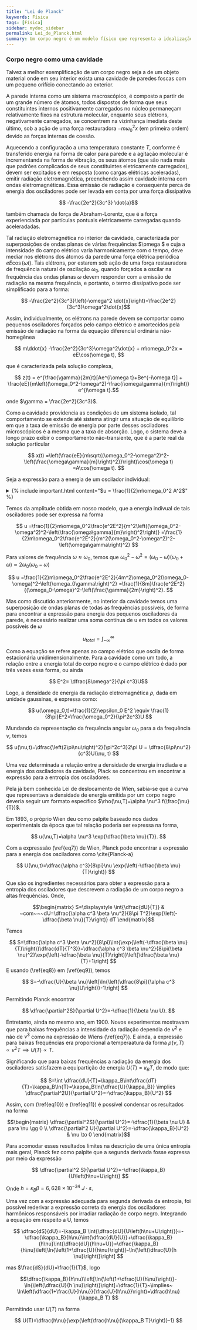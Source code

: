 ```yaml
---
title: "Lei de Planck"
keywords: Física
tags: [Física]
sidebar: mydoc_sidebar
permalink: Lei_de_Planck.html
summary: Um corpo negro é um modelo físico que representa a idealização de um objeto que absorve e reemite radiação eletromagnética de forma perfeita.
---
```

### Corpo negro como uma cavidade

Talvez a melhor exemplificação de um corpo negro seja a de um objeto material onde em seu interior exista uma cavidade de paredes foscas com um pequeno orifício conectando ao exterior.

A parede interna como um sistema macroscópico, é composto a partir de um grande número de átomos, todos dispostos de forma que seus constituintes internos positivamente carregados no núcleo permaneçam relativamente fixos na estrutura molecular, enquanto seus elétrons, negativamente carregados, se concentrem na vizinhança imediata deste último, sob a ação de uma força restauradora $-m\omega_0^2 x$ (em primeira ordem) devido as forças internas de coesão.

Aquecendo a configuração a uma temperatura constante $T$, conforme é transferido energia na forma de calor para parede e a agitação molecular é incrementanda na forma de vibração, os seus átomos (que são nada mais que padrões complicados de seus constituintes eletricamente carregados), devem ser excitados e em resposta (como cargas elétricas aceleradas), emitir radiação eletromagnética, preenchendo assim cavidade interna com ondas eletromagnéticas.
Essa emissão de radiação e consequente perca de energia dos osciladores pode ser levada em conta por uma força dissipativa

$$ -\frac{2e^2}{3c^3} \dot{a}$$

também chamada de força de Abraham-Lorentz, que é a força experienciada por partículas pontuais eletricamente carregadas quando aceleradadas. 

Tal radiação eletromagnética no interior da cavidade, caracterizada por superposições de ondas planas de várias frequências $\omega $ e cuja a intensidade do campo elétrico varia harmonicamente com o tempo, deve mediar nos elétrons dos átomos da parede uma força elétrica periódica $eE\cos(\omega t)$. Tais elétrons, por estarem sob ação de uma força restauradora de frequência natural de oscilação $\omega_0$, quando forçados a oscilar na frequência das ondas planas $\omega$ devem responder com a emissão de radiação na mesma frequência, e portanto, o termo dissipativo pode ser simplificado para a forma:

$$ -\frac{2e^2}{3c^3}\left(-\omega^2 \dot{x}\right)=\frac{2e^2}{3c^3}\omega^2\dot{x}$$

Assim, individualmente, os elétrons na parede devem se comportar como pequenos osciladores forçados pelo campo elétrico e amortecidos pela emissão de radiação na forma da equação diferencial ordinária não-homegênea 

$$ m\ddot{x} -\frac{2e^2}{3c^3}\omega^2\dot{x} + m\omega_0^2x = eE\cos(\omega t), $$

que é caracterizada pela solução complexa,

$$ z(t) = e^{\frac{\gamma}{2m}t}[Ae^{i\omega t}+Be^{-i\omega t}] + \frac{eE}{m\left((\omega_0^2-\omega^2)-\frac{i\omega\gamma}{m}\right)} e^{i\omega t}.$$

onde $\gamma = \frac{2e^2}{3c^3}$.

Como a cavidade providencia as condições de um sistema isolado, tal comportamento se extende até sistema atingir uma situação de equilíbrio em que a taxa de emissão de energia por parte desses osciladores microscópicos é a mesma que a taxa de absorção. Logo, o sistema deve a longo prazo exibir o comportamento não-transiente, que é a parte real da solução particular

$$ x(t) =\left(\frac{eE}{m\sqrt{(\omega_0^2-\omega^2)^2-\left(\frac{\omega\gamma}{m}\right)^2}}\right)\cos(\omega t) =A\cos(\omega t). $$
  
</details>

 Seja a expressão para a energia de um oscilador individual:

<details>
  <summary>{% include important.html content="$u = \frac{1}{2}m\omega_0^2 A^2$" %} </summary>
  {% include note.html content="
   Seja a energia de um oscilador harmônico

   $$ u= \frac{1}{2}m\dot{x}^2+\frac{1}{2}m\omega_0^2 x^2 $$ 

   para uma solucção da forma $x(t)=A\cos(\omega_0t+\phi)$ onde $A$ é a amplitude de oscilação, substituindo-a na expressão acima, obtém-se

   $$ u =\frac{1}{2}m\left[\left(-A\omega_0\sin(\omega_0t+\phi)\right)^2+\frac{1}{2}m\omega_0 \left(A\cos(\omega_0t+\phi)\right)^2\right]  $$ 
   
   $$ =\frac{1}{2}mA^2\omega_0^2\left(\sin^2(\omega_0t+\phi)+\cos^2(\omega_0t+\phi)\right) =\frac{1}{2}m\omega_0^2 A^2$$
  " %}
</details>


Temos da amplitude obtida em nosso modelo, que a energia indivual de tais osciladores pode ser expressa na forma

$$ u =\frac{1}{2}m\omega_0^2\frac{e^2E^2}{m^2\left((\omega_0^2-\omega^2)^2-\left(\frac{\omega\gamma}{m}\right)^2\right)} =\frac{1}{2}m\omega_0^2\frac{e^2E^2}{m^2(\omega_0^2-\omega^2)^2-\left(\omega\gamma\right)^2}
 $$


Para valores de frequência $\omega \approx \omega_0$, temos que $\omega_0^2-\omega^2 = (\omega_0 - \omega)(\omega_0 + \omega) \approx 2 \omega_0(\omega_0 - \omega)$

$$ u =\frac{1}{2}m\omega_0^2\frac{e^2E^2}{4m^2\omega_0^2(\omega_0-\omega)^2-\left(\omega_0\gamma\right)^2} =\frac{1}{8m}\frac{e^2E^2}{(\omega_0-\omega)^2-\left(\frac{\gamma}{2m}\right)^2}.
 $$ 

Mas como discutido anteriormente, no interior da cavidade temos uma superposição de ondas planas de todas as frequências possíveis, de forma para encontrar a expressão para energia dos pequenos osciladores da parede, é necessário realizar uma soma contínua de u em todos os valores possíveis de $\omega$

$$ u_{total} =\int_{-\infty}^{\infty} $$

Como a equação se refere apenas ao campo elétrico que oscila de forma estacionária unidimensionalmente. Para a cavidade como um todo, a relação entre a energia total do corpo negro e o campo elétrico é dado por três vezes essa forma, ou ainda

$$ E^2= \dfrac{8\omega^2}{\pi c^3}U$$

Logo, a densidade de energia da radiação eletromagnética $\rho$, dada em unidade gaussinas, é expressa como:

$$    u(\omega_0,t)=\frac{1}{2}\epsilon_0 E^2 \equiv \frac{1}{8\pi}E^2=\frac{\omega_0^2}{\pi^2c^3}U $$

Mundando  da representação da frequência angular $\omega_0$ para a da frequência $\nu$, temos

$$
    u(\nu,t)=\dfrac{\left(2\pi\nu\right)^2}{\pi^2c^3}2\pi U = \dfrac{8\pi\nu^2}{c^3}U(\nu, t)
$$


Uma vez determinada a relação entre a densidade de energia irradiada e a energia dos osciladores da cavidade, Plack se concentrou em encontrar a expressão para a entropia dos osciladores. 

Pela já bem conhecida Lei de deslocamento de Wien, sabia-se que a curva que representava a densidade de energia emitida por um corpo negro deveria seguir um formato específico $\rho(\nu,T)=\alpha \nu^3 f(\frac{\nu}{T})$.

Em 1893, o próprio Wien deu como palpite baseado nos dados experimentais da época que tal relação poderia ser expressa na forma,  

$$
    u(\nu,T)=\alpha \nu^3 \exp{\dfrac{\beta \nu}{T}}.
$$

Com a expresssão (\ref{eq7}) de Wien, Planck pode encontrar a expressão para a energia dos osciladores como \cite{Planck-a}

$$
    U(\nu,t)=\dfrac{\alpha c^3}{8\pi}\nu \exp{\left(-\dfrac{\beta \nu}{T}\right)}
$$

Que são os ingredientes necessários para obter a expressão para a entropia dos osciladores que descrevem a radiação de um corpo negro a altas frequências. Onde,


$$\begin{matrix}
   S=\displaystyle \int{\dfrac{dU}{T}}  & ~com~~~dU=\dfrac{\alpha c^3 \beta \nu^2}{8\pi T^2}\exp{\left(-\dfrac{\beta \nu}{T}\right)} dT 
\end{matrix}$$


Temos

$$
    S=\dfrac{\alpha c^3 \beta \nu^2}{8\pi}\int{\exp{\left(-\dfrac{\beta \nu}{T}\right)}\dfrac{dT}{T^3}}=\dfrac{\alpha c^3 \beta \nu^2}{8\pi(\beta \nu)^2}\exp{\left(-\dfrac{\beta \nu}{T}\right)}\left[\dfrac{\beta \nu}{T}+1\right]
$$
E usando (\ref{eq8}) em (\ref{eq9}), temos

$$ S=-\dfrac{U}{\beta \nu}\left[\ln{\left(\dfrac{8\pi}{\alpha c^3 \nu}U\right)}-1\right] $$

Permitindo Planck encontrar

$$
    \dfrac{\partial^2S}{\partial U^2}=-\dfrac{1}{\beta \nu U}.
$$

Entretanto, ainda no mesmo ano, em 1900. Novos experimentos mostravam que para baixas frequências a intensidade da radiação dependia de $\nu^2$ e não de $\nu^3$ como na expressão de Wiens (\ref{eq7}). E ainda, a expressão para baixas frequências era proporcional a temperaatura da forma $\rho (\nu,T)\propto\nu^2 T \implies U(T) \propto T$.

Significando que para baixas frequências a radiação da energia dos osciladores satisfazem a equipartição de energia $U(T)=\kappa_B T$, de modo que:

$$
 S=\int \dfrac{dU}{T}=\kappa_B\int\dfrac{dT}{T}=\kappa_B\ln{T}=\kappa_B\ln{\dfrac{U}{\kappa_B}} \implies \dfrac{\partial^2U}{\partial U^2}=-\dfrac{\kappa_B}{U^2}   
$$

Assim, com (\ref{eq10}) e (\ref{eq11}) é possível condensar os resultados na forma

$$\begin{matrix}
  \dfrac{\partial^2S}{\partial U^2}=-\dfrac{1}{\beta \nu U}   & para \nu \gg 0 \\
   \dfrac{\partial^2 U}{\partial U^2}=-\dfrac{\kappa_B}{U^2}  & \nu  \to 0
\end{matrix}$$

Para acomodar esses resultados limites na descrição de uma única entropia mais geral, Planck fez como palpite que a segunda derivada fosse expressa por meio da expressão

$$
    \dfrac{\partial^2 S}{\partial U^2}=-\dfrac{\kappa_B}{U\left(h\nu+U\right)}
$$

Onde $h=\kappa_B \beta = 6{,}628\times10^{-34}~ J\cdot s$.

Uma vez com a expressão adequada para segunda derivada da entropia, foi possível rederivar a expressão correta da energia dos osciladores harmônicos responsáveis por irradiar radiação de corpo negro.
Integrando a equação em respeito a U, temos

$$
 \dfrac{dS}{dU}=-\kappa_B \int{\dfrac{dU}{U\left(h\nu+U\right)}}=-\dfrac{\kappa_B}{h\nu}\int{\dfrac{dU}{U}}+\dfrac{\kappa_B}{h\nu}\int{\dfrac{dU}{h\nu+U}}=\dfrac{\kappa_B}{h\nu}\left[\ln{\left(1+\dfrac{U}{h\nu}\right)}-\ln{\left(\dfrac{U}{h \nu}\right)}\right] $$

mas $\frac{dS}{dU}=\frac{1}{T}$, logo

$$\dfrac{\kappa_B}{h\nu}\left[\ln{\left(1+\dfrac{U}{h\nu}\right)}-\ln{\left(\dfrac{U}{h \nu}\right)}\right]=\dfrac{1}{T}~\implies~ \ln\left(\dfrac{1+\frac{U}{h\nu}}{\frac{U}{h\nu}}\right)=\dfrac{h\nu}{\kappa_B T} $$

Permitindo usar $U(T)$ na forma


$$
    U(T)=\dfrac{h\nu}{\exp{\left(\frac{h\nu}{\kappa_B T}\right)}-1} 
$$






